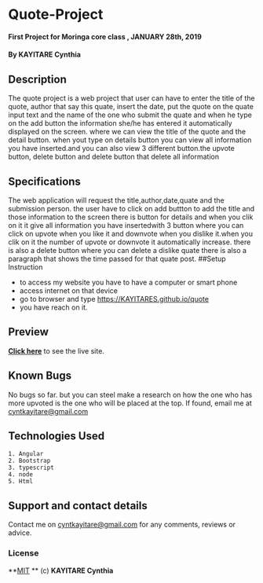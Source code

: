 # Quote-Project
#### First Project for Moringa core class , JANUARY 28th, 2019
#### By **KAYITARE Cynthia**

## Description
The quote project is a web project that user can have to enter the title of the quote, author that say this quate, insert the date, put the quote on the quate input text and the name of the one who submit the quate and when he type on the add button the information she/he has entered it automatically displayed on the screen. where we can view the title of the quote and the detail button. when yout type on details button you can view all information you have inserted.and you can also view 3 different button.the upvote button, delete button and delete button that delete all information

## Specifications
The web application will request the title,author,date,quate and the submission person.
the user have to click on add buttton to add the title and those information to the screen
there is button for details and when you clik on it it give all information you have insertedwith 3 button where you can click on upvote when you like it and downvote when you dislike it.when you clik on it the number of upvote or downvote it automatically increase.
there is also a delete button where you can delete a dislike quate
there is also a paragraph that shows the time passed for that quate post.
##Setup Instruction
* to access my website you have to have a computer or smart phone
* access internet on that device
* go to browser and type https://KAYITARES.github.io/quote
* you have reach on it.

## Preview
**[Click here](https://KAYITARES.github.io/quote)** to see the live site.

## Known Bugs
No bugs so far. but you can steel make a research on how the one who has more upvoted is the one who will be placed at the top.
If found, email me at cyntkayitare@gmail.com

## Technologies Used
    1. Angular
    2. Bootstrap
    3. typescript
    4. node
    5. Html

## Support and contact details
Contact me on cyntkayitare@gmail.com for any comments, reviews or advice.

### License
**[MIT](http://choosealisence.com/licenses/mit/Copyright) ** (c) **KAYITARE Cynthia**
